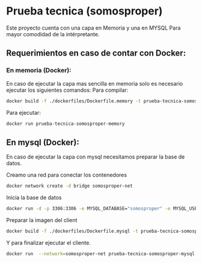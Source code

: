 # Prueba tecnica (somosproper)

Este proyecto cuenta con una capa en Memoria y una en MYSQL Para mayor comodidad de la intérpretante.

## Requerimientos en caso de contar con Docker:

### En memoria (Docker):

En caso de ejecutar la capa mas sencilla en memoria solo es necesario ejecutar los siguientes comandos:
Para compilar:

```bash
docker build -f ./dockerfiles/Dockerfile.memory -t prueba-tecnica-somosproper-memory .
```

Para ejecutar:

```bash
docker run prueba-tecnica-somosproper-memory
```

## En mysql (Docker):

En caso de ejecutar la capa con mysql necesitamos preparar la base de datos.

Creamo una red para conectar los contenedores

```bash
docker network create -d bridge somosproper-net
```

Inicia la base de datos

```bash
docker run -d -p 3306:3306 -e MYSQL_DATABASE="somosproper" -e MYSQL_USER="somosproper" -e MYSQL_PASSWORD="4f283344-e164-4654-8e7f-f4e6c922134d" -e MYSQL_ROOT_PASSWORD="33062777-4d80-49fb-9d44-1b9de7439404" --name mysql-db --network=somosproper-net -v migrations/init.sql:/docker-entrypoint-initdb.d/1.sql mysql
```

Preparar la imagen del client

```bash
docker build -f ./dockerfiles/Dockerfile.mysql -t prueba-tecnica-somosproper-mysql .
```

Y para finalizar ejecutar el cliente.

```bash
docker run  --network=somosproper-net prueba-tecnica-somosproper-mysql
```
